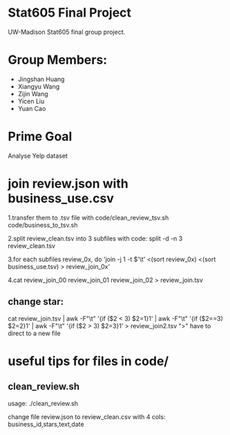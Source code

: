 # Stat605 Final Project
UW-Madison Stat605 final group project.

# Group Members:

* Jingshan Huang
* Xiangyu Wang
* Zijin Wang
* Yicen Liu
* Yuan Cao

# Prime Goal

Analyse Yelp dataset

# join review.json with business_use.csv

  1.transfer them to .tsv file with code/clean_review_tsv.sh code/business_to_tsv.sh

  2.split review_clean.tsv into 3 subfiles with code: split -d -n 3 review_clean.tsv

  3.for each subfiles review_0x, do 'join -j 1 -t $'\t' <(sort review_0x) <(sort business_use.tsv) > review_join_0x'

  4.cat review_join_00 review_join_01 review_join_02 > review_join.tsv

## change star:

cat review_join.tsv | awk -F"\t" '{if ($2 < 3) $2=1}1' | awk -F"\t" '{if ($2==3) $2=2}1' | awk -F"\t" '{if ($2 > 3) $2=3}1' > review_join2.tsv
 ">" have to direct to a new file

# useful tips for files in code/

## clean_review.sh

usage: ./clean_review.sh

change file review.json to review_clean.csv with 4 cols: business_id,stars,text,date
